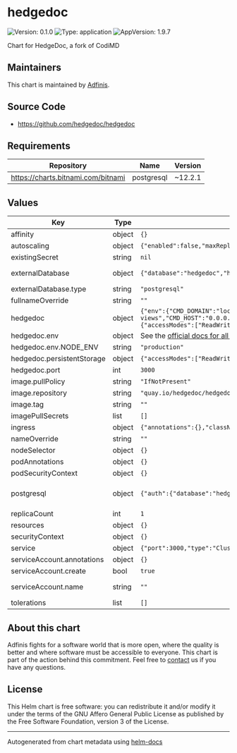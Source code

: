 # hedgedoc

![Version: 0.1.0](https://img.shields.io/badge/Version-0.1.0-informational?style=flat-square) ![Type: application](https://img.shields.io/badge/Type-application-informational?style=flat-square) ![AppVersion: 1.9.7](https://img.shields.io/badge/AppVersion-1.9.7-informational?style=flat-square)

Chart for HedgeDoc, a fork of CodiMD

## Maintainers
This chart is maintained by [Adfinis](https://adfinis.com/?pk_campaign=github&pk_kwd=helm-charts).

## Source Code

* <https://github.com/hedgedoc/hedgedoc>

## Requirements

| Repository | Name | Version |
|------------|------|---------|
| https://charts.bitnami.com/bitnami | postgresql | ~12.2.1 |

## Values

| Key | Type | Default | Description |
|-----|------|---------|-------------|
| affinity | object | `{}` |  |
| autoscaling | object | `{"enabled":false,"maxReplicas":100,"minReplicas":1,"targetCPUUtilizationPercentage":80}` | Configure autoscaling |
| existingSecret | string | `nil` | from-literal=CMD_SESSION_SECRET=verysecure |
| externalDatabase | object | `{"database":"hedgedoc","host":"localhost","password":"changeme","port":5432,"type":"postgresql","username":"setme"}` | Configure your external database here This is automatically used when postgresql.enabled is false. |
| externalDatabase.type | string | `"postgresql"` | Set the database type (postgresql|mysql) |
| fullnameOverride | string | `""` |  |
| hedgedoc | object | `{"env":{"CMD_DOMAIN":"localhost","CMD_FORBIDDEN_NOTE_IDS":"robots.txt, favicon.ico, api, build, css, docs, fonts, js, uploads, vendor, views","CMD_HOST":"0.0.0.0","CMD_IMAGE_UPLOAD_TYPE":"filesystem","CMD_PROTOCOL_USESSL":"false","CMD_SESSION_SECRET":"secret","CMD_TOOBUSY_LAG":70,"CMD_URL_ADDPORT":"false","CMD_URL_PATH":"","DEBUG":"false","NODE_ENV":"production"},"persistentStorage":{"accessModes":["ReadWriteOnce"],"enabled":true,"size":"10G","storageClass":"default","volumeMode":"Filesystem"},"port":3000}` | Main configuration for hedgedoc |
| hedgedoc.env | object | See the [official docs for all variables](https://docs.hedgedoc.org/configuration/) | Environment variables for Hedgedoc |
| hedgedoc.env.NODE_ENV | string | `"production"` | Node.js env |
| hedgedoc.persistentStorage | object | `{"accessModes":["ReadWriteOnce"],"enabled":true,"size":"10G","storageClass":"default","volumeMode":"Filesystem"}` | Persistent Storage Enable this if you don't want to loose media |
| hedgedoc.port | int | `3000` | Port for the pod |
| image.pullPolicy | string | `"IfNotPresent"` | Override the pullPolicy |
| image.repository | string | `"quay.io/hedgedoc/hedgedoc"` | Override the repository |
| image.tag | string | `""` | Override the imaae tag |
| imagePullSecrets | list | `[]` |  |
| ingress | object | `{"annotations":{},"className":"","enabled":false,"hosts":[{"host":"chart-example.local","paths":[{"path":"/","pathType":"ImplementationSpecific"}]}],"tls":[]}` | Ingress configuration |
| nameOverride | string | `""` |  |
| nodeSelector | object | `{}` |  |
| podAnnotations | object | `{}` |  |
| podSecurityContext | object | `{}` |  |
| postgresql | object | `{"auth":{"database":"hedgedoc","password":"hedgedoc","username":"hedgedoc","volumePermissions":{"enabled":true}},"enabled":true}` | PostgreSQL chart configuration  Reference: https://github.com/bitnami/charts/blob/master/bitnami/postgresql/values.yaml  If you want to use external database, just set postgresql.enabled to false  |
| replicaCount | int | `1` |  |
| resources | object | `{}` |  |
| securityContext | object | `{}` |  |
| service | object | `{"port":3000,"type":"ClusterIP"}` | Service configuration |
| serviceAccount.annotations | object | `{}` | Annotations to add to the service account |
| serviceAccount.create | bool | `true` | Specifies whether a service account should be created |
| serviceAccount.name | string | `""` | The name of the service account to use. If not set and create is true, a name is generated using the fullname template |
| tolerations | list | `[]` |  |

## About this chart

Adfinis fights for a software world that is more open, where the quality is
better and where software must be accessible to everyone. This chart
is part of the action behind this commitment. Feel free to
[contact](https://adfinis.com/kontakt/?pk_campaign=github&pk_kwd=helm-charts)
us if you have any questions.

## License

This Helm chart is free software: you can redistribute it and/or modify it under the terms
of the GNU Affero General Public License as published by the Free Software Foundation,
version 3 of the License.

----------------------------------------------
Autogenerated from chart metadata using [helm-docs](https://github.com/norwoodj/helm-docs/)
